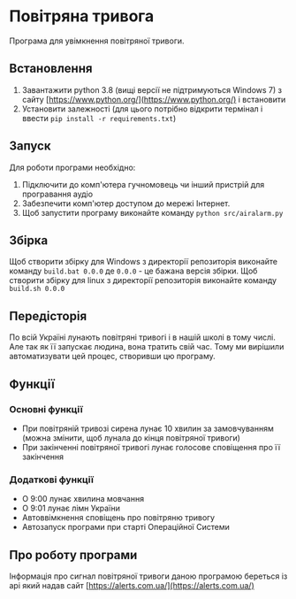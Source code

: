 # Повітряна тривога
Програма для увімкнення повітряної тривоги.

## Встановлення
1. Завантажити python 3.8 (вищі версії не підтримуються Windows 7) з сайту [https://www.python.org/](https://www.python.org/) і встановити
2. Установити залежності (для цього потрібно відкрити термінал і ввести `pip install -r requirements.txt`)

## Запуск
Для роботи програми необхідно:
1. Підключити до комп'ютера гучномовець чи інший пристрій для програвання аудіо
2. Забезпечити комп'ютер доступом до мережі Інтернет.
3. Щоб запустити програму виконайте команду `python src/airalarm.py`

## Збірка
Щоб створити збірку для Windows з директорії репозиторія виконайте команду
```build.bat 0.0.0```
де `0.0.0` - це бажана версія збірки.
Щоб створити збірку для linux з директорії репозиторія виконайте команду
```build.sh 0.0.0```

## Передісторія
По всій Україні лунають повітряні тривогі і в нашій школі в тому числі. Але так як її запускає людина, вона тратить свій час. Тому ми вирішили автоматизувати цей процес, створивши цю програму.

## Функції
### Основні функції
* При повітряній тривозі сирена лунає 10 хвилин за замовчуванням (можна змінити, щоб лунала до кінця повітряної тривоги)
* При закінченні повітряної тривогі лунає голосове сповіщення про її закінчення

### Додаткові функції
* О 9:00 лунає хвилина мовчання
* О 9:01 лунає лімн України
* Автоввімкнення сповіщень про повітряню тривогу
* Автозапуск програми при старті Операційної Системи

## Про роботу програми
Інформація про сигнал повітряної тривоги даною програмою береться із api який надав сайт [https://alerts.com.ua/](https://alerts.com.ua/)
